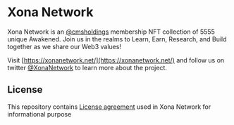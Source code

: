 # Xona Network
Xona Network is an [@cmsholdings](https://twitter.com/cmsholdings  ) membership NFT collection of 5555 unique Awakened. Join us in the realms to Learn, Earn, Research,
and Build together as we share our Web3 values!

Visit [https://xonanetwork.net/](https://xonanetwork.net/) and follow us on twitter [@XonaNetwork](https://twitter.com/XonaNetwork) to learn more about the project.

## License
This repository contains [License agreement](https://twitter.com/XonaNetwork) used in Xona Network for informational purpose
   
